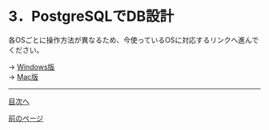 # 3．PostgreSQLでDB設計

各OSごとに操作方法が異なるため、今使っているOSに対応するリンクへ進んでください。  

-> [Windows版](https://github.com/122yuuki/SDP_DB/blob/main/Section_2/section_2-5_w1.md)  
-> [Mac版](https://github.com/122yuuki/SDP_DB/edit/main/Section_2/section_2-5_m1.md)

___
[目次へ](https://github.com/122yuuki/SDP_DB/blob/main/README.md)

[前のページ](https://github.com/122yuuki/SDP_DB/blob/main/Section_2/section_2-3.md)
